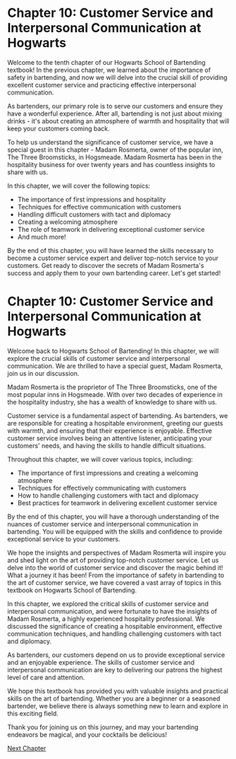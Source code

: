 # Chapter 10: Customer Service and Interpersonal Communication at Hogwarts

Welcome to the tenth chapter of our Hogwarts School of Bartending textbook! In the previous chapter, we learned about the importance of safety in bartending, and now we will delve into the crucial skill of providing excellent customer service and practicing effective interpersonal communication.

As bartenders, our primary role is to serve our customers and ensure they have a wonderful experience. After all, bartending is not just about mixing drinks - it's about creating an atmosphere of warmth and hospitality that will keep your customers coming back.

To help us understand the significance of customer service, we have a special guest in this chapter - Madam Rosmerta, owner of the popular inn, The Three Broomsticks, in Hogsmeade. Madam Rosmerta has been in the hospitality business for over twenty years and has countless insights to share with us.

In this chapter, we will cover the following topics:

- The importance of first impressions and hospitality
- Techniques for effective communication with customers
- Handling difficult customers with tact and diplomacy
- Creating a welcoming atmosphere
- The role of teamwork in delivering exceptional customer service
- And much more!

By the end of this chapter, you will have learned the skills necessary to become a customer service expert and deliver top-notch service to your customers. Get ready to discover the secrets of Madam Rosmerta's success and apply them to your own bartending career. Let's get started!
# Chapter 10: Customer Service and Interpersonal Communication at Hogwarts

Welcome back to Hogwarts School of Bartending! In this chapter, we will explore the crucial skills of customer service and interpersonal communication. We are thrilled to have a special guest, Madam Rosmerta, join us in our discussion.

Madam Rosmerta is the proprietor of The Three Broomsticks, one of the most popular inns in Hogsmeade. With over two decades of experience in the hospitality industry, she has a wealth of knowledge to share with us.

Customer service is a fundamental aspect of bartending. As bartenders, we are responsible for creating a hospitable environment, greeting our guests with warmth, and ensuring that their experience is enjoyable. Effective customer service involves being an attentive listener, anticipating your customers' needs, and having the skills to handle difficult situations.

Throughout this chapter, we will cover various topics, including:

- The importance of first impressions and creating a welcoming atmosphere
- Techniques for effectively communicating with customers
- How to handle challenging customers with tact and diplomacy
- Best practices for teamwork in delivering excellent customer service

By the end of this chapter, you will have a thorough understanding of the nuances of customer service and interpersonal communication in bartending. You will be equipped with the skills and confidence to provide exceptional service to your customers.

We hope the insights and perspectives of Madam Rosmerta will inspire you and shed light on the art of providing top-notch customer service. Let us delve into the world of customer service and discover the magic behind it!
What a journey it has been! From the importance of safety in bartending to the art of customer service, we have covered a vast array of topics in this textbook on Hogwarts School of Bartending. 

In this chapter, we explored the critical skills of customer service and interpersonal communication, and were fortunate to have the insights of Madam Rosmerta, a highly experienced hospitality professional. We discussed the significance of creating a hospitable environment, effective communication techniques, and handling challenging customers with tact and diplomacy.

As bartenders, our customers depend on us to provide exceptional service and an enjoyable experience. The skills of customer service and interpersonal communication are key to delivering our patrons the highest level of care and attention.

We hope this textbook has provided you with valuable insights and practical skills on the art of bartending. Whether you are a beginner or a seasoned bartender, we believe there is always something new to learn and explore in this exciting field.

Thank you for joining us on this journey, and may your bartending endeavors be magical, and your cocktails be delicious!


[Next Chapter](11_Chapter11.md)